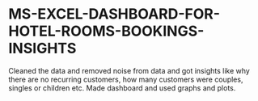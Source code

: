 # MS-EXCEL-DASHBOARD-FOR-HOTEL-ROOMS-BOOKINGS-INSIGHTS
Cleaned the data and removed noise from data and got insights like why there are no recurring customers, how many customers were couples, singles or children etc. Made dashboard and used graphs and plots.
